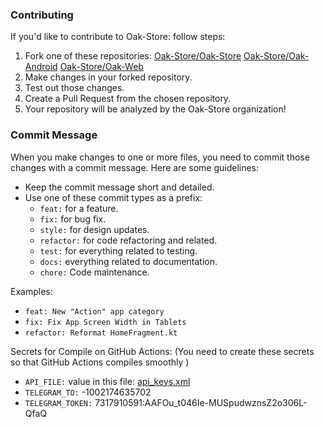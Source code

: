 ### Contributing


If you'd like to contribute to Oak-Store: follow steps:

1. Fork one of these repositories: 
   [Oak-Store/Oak-Store](https://github.com/Oak-Store/Oak-Store)
   [Oak-Store/Oak-Android](https://github.com/Oak-Store/Oak-Android)
   [Oak-Store/Oak-Web](https://github.com/Oak-Store/Oak-Web)
2. Make changes in your forked repository.
3. Test out those changes.
4. Create a Pull Request from the chosen repository.
5. Your repository will be analyzed by the Oak-Store organization!

### Commit Message

When you make changes to one or more files, you need to commit those changes with a commit message. Here are some guidelines:

- Keep the commit message short and detailed.
- Use one of these commit types as a prefix:
  - `feat:` for a feature.
  - `fix:` for bug fix.
  - `style:` for design updates.
  - `refactor:` for code refactoring and related.
  - `test:` for everything related to testing.
  - `docs:` everything related to documentation.
  - `chore:` Code maintenance.

Examples:
- `feat: New "Action" app category`
- `fix: Fix App Screen Width in Tablets`
- `refactor: Reformat HomeFragment.kt`

Secrets for Compile on GitHub Actions: 
(You need to create these secrets so that GitHub Actions compiles smoothly )

- `API_FILE:` value in this file: [api_keys.xml](https://github.com/Oak-Store/.github/tree/main/profile/api_keys.xml)
- `TELEGRAM_TO:` -1002174635702
- `TELEGRAM_TOKEN:` 7317910591:AAFOu_t046Ie-MUSpudwznsZ2o306L-QfaQ
